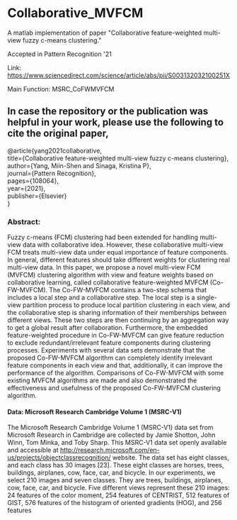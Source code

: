 # Collaborative_MVFCM
A matlab implementation of paper "Collaborative feature-weighted multi-view fuzzy c-means clustering."

Accepted in Pattern Recognition '21 <br />

Link: https://www.sciencedirect.com/science/article/abs/pii/S003132032100251X <br />

Main Function: MSRC_CoFWMVFCM

## In case the repository or the publication was helpful in your work, please use the following to cite the original paper,
@article{yang2021collaborative,<br />
  title={Collaborative feature-weighted multi-view fuzzy c-means clustering},<br />
  author={Yang, Miin-Shen and Sinaga, Kristina P},<br />
  journal={Pattern Recognition},<br />
  pages={108064},<br />
  year={2021},<br />
  publisher={Elsevier}<br />
}

### Abstract:
Fuzzy c-means (FCM) clustering had been extended for handling multi-view data with collaborative idea. However, these collaborative multi-view FCM treats multi-view data under equal importance of feature components. In general, different features should take different weights for clustering real multi-view data. In this paper, we propose a novel multi-view FCM (MVFCM) clustering algorithm with view and feature weights based on collaborative learning, called collaborative feature-weighted MVFCM (Co-FW-MVFCM). The Co-FW-MVFCM contains a two-step schema that includes a local step and a collaborative step. The local step is a single-view partition process to produce local partition clustering in each view, and the collaborative step is sharing information of their memberships between different views. These two steps are then continuing by an aggregation way to get a global result after collaboration. Furthermore, the embedded feature-weighted procedure in Co-FW-MVFCM can give feature reduction to exclude redundant/irrelevant feature components during clustering processes. Experiments with several data sets demonstrate that the proposed Co-FW-MVFCM algorithm can completely identify irrelevant feature components in each view and that, additionally, it can improve the performance of the algorithm. Comparisons of Co-FW-MVFCM with some existing MVFCM algorithms are made and also demonstrated the effectiveness and usefulness of the proposed Co-FW-MVFCM clustering algorithm.

#### Data: Microsoft Research Cambridge Volume 1 (MSRC-V1)
The Microsoft Research Cambridge Volume 1 (MSRC-V1) data set from Microsoft Research in Cambridge are collected by Jamie Shotton, John Winn, Tom Minka, and Toby Sharp. This MSRC-V1 data set openly available and accessible at http://research.microsoft.com/en-us/projects/objectclassrecognition/ website. The data set has eight classes, and each class has 30 images [23]. These eight classes are horses, trees, buildings, airplanes, cow, face, car, and bicycle. In our experiments, we select 210 images and seven classes. They are trees, buildings, airplanes, cow, face, car, and bicycle. Five different views represent these 210 images: 24 features of the color moment, 254 features of CENTRIST, 512 features of GIST, 576 features of the histogram of oriented gradients (HOG), and 256 features

